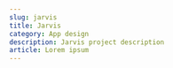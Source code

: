 ```yaml
---
slug: jarvis
title: Jarvis
category: App design
description: Jarvis project description
article: Lorem ipsum
---
```

